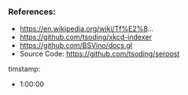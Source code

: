 ### References:

- https://en.wikipedia.org/wiki/Tf%E2%8...
- https://github.com/tsoding/xkcd-indexer
- https://github.com/BSVino/docs.gl
- Source Code: https://github.com/tsoding/seroost

timstamp:

- 1:00:00

